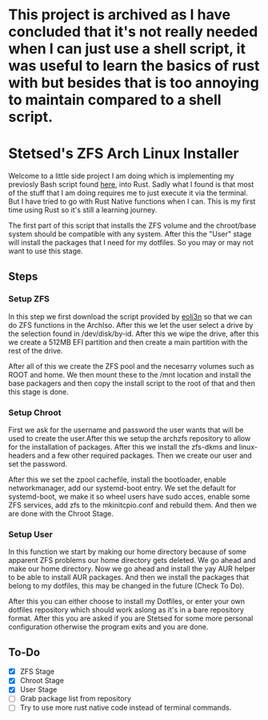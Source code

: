 # This project is archived as I have concluded that it's not really needed when I can just use a shell script, it was useful to learn the basics of rust with but besides that is too annoying to maintain compared to a shell script.

# Stetsed's ZFS Arch Linux Installer

Welcome to a little side project I am doing which is implementing my previosly Bash script found [here](https://github.com/Stetsed/.dotfiles/blob/main/.bin/fullinstall.sh), into Rust. Sadly what I found is that most of the stuff that I am doing requires me to just execute it via the terminal. But I have tried to go with Rust Native functions when I can. This is my first time using Rust so it's still a learning journey.

The first part of this script that installs the ZFS volume and the chroot/base system should be compatible with any system. After this the "User" stage will install the packages that I need for my dotfiles. So you may or may not want to use this stage.

## Steps

### Setup ZFS

In this step we first download the script provided by [eoli3n](https://raw.githubusercontent.com/eoli3n/archiso-zfs/master/init) so that we can do ZFS functions in the ArchIso. After this we let the user select a drive by the selection found in /dev/disk/by-id. After this we wipe the drive, after this we create a 512MB EFI partition and then create a main partition with the rest of the drive. 

After all of this we create the ZFS pool and the necesarry volumes such as ROOT and home. We then mount these to the /mnt location and install the base packagers and then copy the install script to the root of that and then this stage is done.

### Setup Chroot

First we ask for the username and password the user wants that will be used to create the user.After this we setup the archzfs repository to allow for the installation of packages. After this we install the zfs-dkms and linux-headers and a few other required packages. Then we create our user and set the password.

After this we set the zpool cachefile, install the bootloader, enable networkmanager, add our systemd-boot entry. We set the default for systemd-boot, we make it so wheel users have sudo acces, enable some ZFS services, add zfs to the mkinitcpio.conf and rebuild them. And then we are done with the Chroot Stage.

### Setup User

In this function we start by making our home directory because of some apparent ZFS problems our home directory gets deleted. We go ahead and make our home directory. Now we go ahead and install the yay AUR helper to be able to install AUR packages. And then we install the packages that belong to my dotfiles, this may be changed in the future (Check To Do). 

After this you can either choose to install my Dotfiles, or enter your own dotfiles repository which should work aslong as it's in a bare repository format. After this you are asked if you are Stetsed for some more personal configuration otherwise the program exits and you are done.



## To-Do

- [x] ZFS Stage
- [x] Chroot Stage
- [x] User Stage
- [ ] Grab package list from repository
- [ ] Try to use more rust native code instead of terminal commands.
